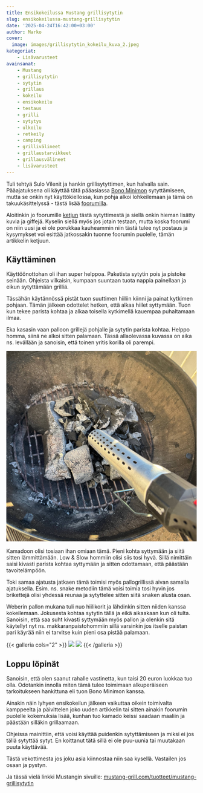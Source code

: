 ```yaml
---
title: Ensikokeilussa Mustang grillisytytin
slug: ensikokeilussa-mustang-grillisytytin
date: '2025-04-24T16:42:00+03:00'
author: Marko
cover:
  image: images/grillisytytin_kokeilu_kuva_2.jpeg
kategoriat:
    - Lisävarusteet
avainsanat:
    - Mustang
    - grillisytytin
    - sytytin
    - grillaus
    - kokeilu
    - ensikokeilu
    - testaus
    - grilli
    - sytytys
    - ulkoilu
    - retkeily
    - camping
    - grillivälineet
    - grillaustarvikkeet
    - grillausvälineet
    - lisävarusteet
---
```

Tuli tehtyä Sulo Vilenit ja hankin grillisytyttimen, kun halvalla sain. Pääajatuksena oli käyttää tätä pääasiassa [Bono Minimon](https://bbqblogi.fi/testissa-bono-minimo-kamado/) sytyttämiseen, mutta se onkin nyt käyttökiellossa, kun pohja alkoi lohkeilemaan ja tämä on takuukäsittelyssä - tästä lisää [foorumilla](https://bbq.palstat.fi/t/kamadon-pohja-halkeilee/48).

Aloitinkin jo foorumille [ketjun](https://bbq.palstat.fi/t/mustang-grillisytytin/44) tästä sytyttimestä ja siellä onkin hieman lisätty kuvia ja giffejä. Kyselin siellä myös jos jotain testaan, mutta koska foorumi on niin uusi ja ei ole porukkaa kauheammin niin tästä tulee nyt postaus ja kysymykset voi esittää jatkossakin tuonne foorumin puolelle, tämän artikkelin ketjuun.

## Käyttäminen

Käyttöönottohan oli ihan super helppoa. Paketista sytytin pois ja pistoke seinään. Ohjeista vilkaisin, kumpaan suuntaan tuota nappia painellaan ja eikun sytyttämään grilliä.

Tässähän käytännössä pistät tuon suuttimen hiiliin kiinni ja painat kytkimen pohjaan. Tämän jälkeen odottelet hetken, että alkaa hiilet syttymään. Tuon kun tekee parista kohtaa ja alkaa toisella kytkimellä kauempaa puhaltamaan ilmaa. 

Eka kasasin vaan palloon grillejä pohjalle ja sytytin parista kohtaa. Helppo homma, siinä ne alkoi sitten palamaan. Tässä allaolevassa kuvassa on aika ns. levällään ja sanoisin, että toinen yritis korilla oli parempi.

![](images/grillisytytin_kokeilu_kuva_2.jpeg)

Kamadoon olisi tosiaan ihan omiaan tämä. Pieni kohta syttymään ja siitä sitten lämmittämään. Low & Slow hommiin olisi siis tosi hyvä. Sillä nimittäin saisi kivasti parista kohtaa syttymään ja sitten odottamaan, että päästään tavoitelämpöön. 

Toki samaa ajatusta jatkaen tämä toimisi myös pallogrillissä aivan samalla ajatuksella. Esim. ns. snake metodiin tämä voisi toimia tosi hyvin jos brikettejä olisi yhdessä reunaa ja sytyttelee sitten siitä snaken alusta osan.

Weberin pallon mukana tuli nuo hiilikorit ja lähdinkin sitten niiden kanssa kokeilemaan. Jokusesta kohtaa sytytin tällä ja eikä aikaakaan kun oli tulta. Sanoisin, että saa suht kivasti syttymään myös pallon ja olenkin sitä käytellyt nyt ns. makkaranpaistohommiin sillä varsinkin jos itselle paistan pari käyrää niin ei tarvitse kuin pieni osa pistää palamaan.

{{< galleria cols="2" >}}
![](images/grillisytytin_kokeilu_kuva_1.gif)
![](images/grillisytytin_kokeilu_kuva_2.gif)
{{< /galleria >}}

## Loppu löpinät

Sanoisin, että olen saanut rahalle vastinetta, kun taisi 20 euron luokkaa tuo olla. Odotankin innolla miten tämä tulee toimimaan alkuperäiseen tarkoitukseen hankittuna eli tuon Bono Minimon kanssa. 

Ainakin näin lyhyen ensikokeilun jälkeen vaikuttaa oikein toimivalta kamppeelta ja päivittelen joko uuden artikkelin tai sitten ainakin foorumin puolelle kokemuksia lisää, kunhan tuo kamado keissi saadaan maaliin ja päästään silläkin grillaamaan.

Ohjeissa mainittiin, että voisi käyttää puidenkin sytyttämiseen ja miksi ei jos tällä sytyttää sytyt. En koittanut tätä sillä ei ole puu-uunia tai muutakaan puuta käyttävää. 

Tästä vekottimesta jos joku asia kiinnostaa niin saa kysellä. Vastailen jos osaan ja pystyn.

Ja tässä vielä linkki Mustangin sivuille: [mustang-grill.com/tuotteet/mustang-grillisytytin](https://mustang-grill.com/tuotteet/mustang-grillisytytin/)